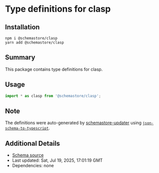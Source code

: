 # Type definitions for clasp

## Installation

```
npm i @schemastore/clasp
yarn add @schemastore/clasp
```

## Summary

This package contains type definitions for clasp.

## Usage

```ts
import * as clasp from '@schemastore/clasp';
```

## Note

The definitions were auto-generated by [schemastore-updater](https://github.com/ffflorian/schemastore-updater) using [`json-schema-to-typescript`](https://www.npmjs.com/package/json-schema-to-typescript).

## Additional Details

* [Schema source](https://github.com/SchemaStore/schemastore/tree/master/src/schemas/json/clasp)
* Last updated: Sat, Jul 19, 2025, 17:01:19 GMT
* Dependencies: none

